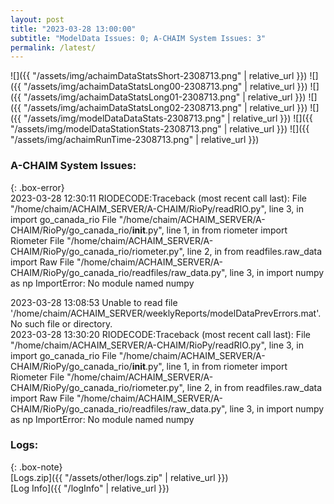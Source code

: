 ```yaml
---
layout: post
title: "2023-03-28 13:00:00"
subtitle: "ModelData Issues: 0; A-CHAIM System Issues: 3"
permalink: /latest/
---
```


![]({{ "/assets/img/achaimDataStatsShort-2308713.png" | relative_url }})
![]({{ "/assets/img/achaimDataStatsLong00-2308713.png" | relative_url }})
![]({{ "/assets/img/achaimDataStatsLong01-2308713.png" | relative_url }})
![]({{ "/assets/img/achaimDataStatsLong02-2308713.png" | relative_url }})
![]({{ "/assets/img/modelDataDataStats-2308713.png" | relative_url }})
![]({{ "/assets/img/modelDataStationStats-2308713.png" | relative_url }})
![]({{ "/assets/img/achaimRunTime-2308713.png" | relative_url }})



### A-CHAIM System Issues:  
  
{: .box-error}  
2023-03-28 12:30:11 RIODECODE:Traceback (most recent call last):
  File "/home/chaim/ACHAIM_SERVER/A-CHAIM/RioPy/readRIO.py", line 3, in <module>
    import go_canada_rio
  File "/home/chaim/ACHAIM_SERVER/A-CHAIM/RioPy/go_canada_rio/__init__.py", line 1, in <module>
    from riometer import Riometer
  File "/home/chaim/ACHAIM_SERVER/A-CHAIM/RioPy/go_canada_rio/riometer.py", line 2, in <module>
    from readfiles.raw_data import Raw
  File "/home/chaim/ACHAIM_SERVER/A-CHAIM/RioPy/go_canada_rio/readfiles/raw_data.py", line 3, in <module>
    import numpy as np
ImportError: No module named numpy
  
2023-03-28 13:08:53 Unable to read file '/home/chaim/ACHAIM_SERVER/weeklyReports/modelDataPrevErrors.mat'. No such file or directory.  
2023-03-28 13:30:20 RIODECODE:Traceback (most recent call last):
  File "/home/chaim/ACHAIM_SERVER/A-CHAIM/RioPy/readRIO.py", line 3, in <module>
    import go_canada_rio
  File "/home/chaim/ACHAIM_SERVER/A-CHAIM/RioPy/go_canada_rio/__init__.py", line 1, in <module>
    from riometer import Riometer
  File "/home/chaim/ACHAIM_SERVER/A-CHAIM/RioPy/go_canada_rio/riometer.py", line 2, in <module>
    from readfiles.raw_data import Raw
  File "/home/chaim/ACHAIM_SERVER/A-CHAIM/RioPy/go_canada_rio/readfiles/raw_data.py", line 3, in <module>
    import numpy as np
ImportError: No module named numpy
  

### Logs:  
  
{: .box-note}  
[Logs.zip]({{ "/assets/other/logs.zip" | relative_url }})  
[Log Info]({{ "/logInfo" | relative_url }})  
